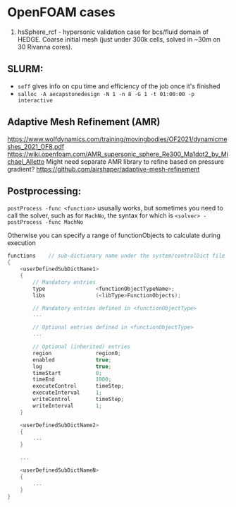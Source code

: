 # OpenFOAM cases

1. hsSphere_rcf - hypersonic validation case for bcs/fluid domain of HEDGE. Coarse initial mesh (just under 300k cells, solved in ~30m on 30 Rivanna cores).

## SLURM:
- `seff` <job id> gives info on cpu time and efficiency of the job once it's finished
 - `salloc -A aecapstonedesign -N 1 -n 8 -G 1 -t 01:00:00 -p interactive`

## Adaptive Mesh Refinement (AMR)
https://www.wolfdynamics.com/training/movingbodies/OF2021/dynamicmeshes_2021_OF8.pdf
https://wiki.openfoam.com/AMR_supersonic_sphere_Re300_Ma1dot2_by_Michael_Alletto
Might need separate AMR library to refine based on pressure gradient?
https://github.com/airshaper/adaptive-mesh-refinement

## Postprocessing:

`postProcess -func <function>` ususally works, but sometimes you need to call the solver, such as for `MachNo`, the syntax for which is `<solver> -postProcess -func MachNo`

Otherwise you can specify a range of functionObjects to calculate during execution

```c++
functions    // sub-dictionary name under the system/controlDict file
{
    <userDefinedSubDictName1>
    {
        // Mandatory entries
        type                <functionObjectTypeName>;
        libs                (<libType>FunctionObjects);

        // Mandatory entries defined in <functionObjectType>
        ...

        // Optional entries defined in <functionObjectType>
        ...

        // Optional (inherited) entries
        region              region0;
        enabled             true;
        log                 true;
        timeStart           0;
        timeEnd             1000;
        executeControl      timeStep;
        executeInterval     1;
        writeControl        timeStep;
        writeInterval       1;
    }

    <userDefinedSubDictName2>
    {
        ...
    }

    ...

    <userDefinedSubDictNameN>
    {
        ...
    }
}
```
